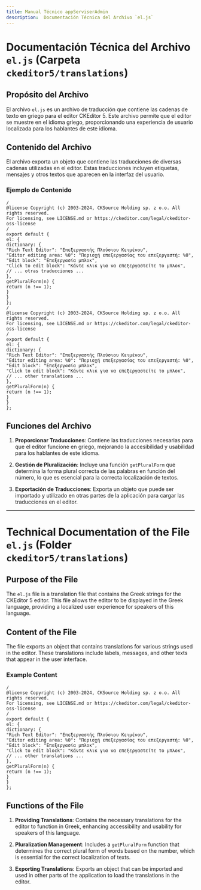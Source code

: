 ```yaml
---
title: Manual Técnico appServiserAdmin
description:  Documentación Técnica del Archivo `el.js`
---
```


# Documentación Técnica del Archivo `el.js` (Carpeta `ckeditor5/translations`)

## Propósito del Archivo
El archivo `el.js` es un archivo de traducción que contiene las cadenas de texto en griego para el editor CKEditor 5. Este archivo permite que el editor se muestre en el idioma griego, proporcionando una experiencia de usuario localizada para los hablantes de este idioma.

## Contenido del Archivo
El archivo exporta un objeto que contiene las traducciones de diversas cadenas utilizadas en el editor. Estas traducciones incluyen etiquetas, mensajes y otros textos que aparecen en la interfaz del usuario.

### Ejemplo de Contenido
```
/
@license Copyright (c) 2003-2024, CKSource Holding sp. z o.o. All rights reserved.
For licensing, see LICENSE.md or https://ckeditor.com/legal/ckeditor-oss-license
/
export default {
el: {
dictionary: {
"Rich Text Editor": "Επεξεργαστής Πλούσιου Κειμένου",
"Editor editing area: %0": "Περιοχή επεξεργασίας του επεξεργαστή: %0",
"Edit block": "Επεξεργασία μπλοκ",
"Click to edit block": "Κάντε κλικ για να επεξεργαστείτε το μπλοκ",
// ... otras traducciones ...
},
getPluralForm(n) {
return (n !== 1);
}
}
};
/
@license Copyright (c) 2003-2024, CKSource Holding sp. z o.o. All rights reserved.
For licensing, see LICENSE.md or https://ckeditor.com/legal/ckeditor-oss-license
/
export default {
el: {
dictionary: {
"Rich Text Editor": "Επεξεργαστής Πλούσιου Κειμένου",
"Editor editing area: %0": "Περιοχή επεξεργασίας του επεξεργαστή: %0",
"Edit block": "Επεξεργασία μπλοκ",
"Click to edit block": "Κάντε κλικ για να επεξεργαστείτε το μπλοκ",
// ... other translations ...
},
getPluralForm(n) {
return (n !== 1);
}
}
};
```

## Funciones del Archivo
1. **Proporcionar Traducciones**: Contiene las traducciones necesarias para que el editor funcione en griego, mejorando la accesibilidad y usabilidad para los hablantes de este idioma.

2. **Gestión de Pluralización**: Incluye una función `getPluralForm` que determina la forma plural correcta de las palabras en función del número, lo que es esencial para la correcta localización de textos.

3. **Exportación de Traducciones**: Exporta un objeto que puede ser importado y utilizado en otras partes de la aplicación para cargar las traducciones en el editor.

---

# Technical Documentation of the File `el.js` (Folder `ckeditor5/translations`)

## Purpose of the File
The `el.js` file is a translation file that contains the Greek strings for the CKEditor 5 editor. This file allows the editor to be displayed in the Greek language, providing a localized user experience for speakers of this language.

## Content of the File
The file exports an object that contains translations for various strings used in the editor. These translations include labels, messages, and other texts that appear in the user interface.

### Example Content
```
/
@license Copyright (c) 2003-2024, CKSource Holding sp. z o.o. All rights reserved.
For licensing, see LICENSE.md or https://ckeditor.com/legal/ckeditor-oss-license
/
export default {
el: {
dictionary: {
"Rich Text Editor": "Επεξεργαστής Πλούσιου Κειμένου",
"Editor editing area: %0": "Περιοχή επεξεργασίας του επεξεργαστή: %0",
"Edit block": "Επεξεργασία μπλοκ",
"Click to edit block": "Κάντε κλικ για να επεξεργαστείτε το μπλοκ",
// ... other translations ...
},
getPluralForm(n) {
return (n !== 1);
}
}
};
```

## Functions of the File
1. **Providing Translations**: Contains the necessary translations for the editor to function in Greek, enhancing accessibility and usability for speakers of this language.

2. **Pluralization Management**: Includes a `getPluralForm` function that determines the correct plural form of words based on the number, which is essential for the correct localization of texts.

3. **Exporting Translations**: Exports an object that can be imported and used in other parts of the application to load the translations in the editor.

